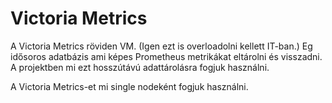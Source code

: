 # Victoria Metrics

A Victoria Metrics röviden VM. (Igen ezt is overloadolni kellett IT-ban.) Eg idősoros adatbázis ami képes Prometheus metrikákat eltárolni és visszadni. A projektben mi ezt hosszútávú adattárolásra fogjuk használni.

A Victoria Metrics-et mi single nodeként fogjuk használni.